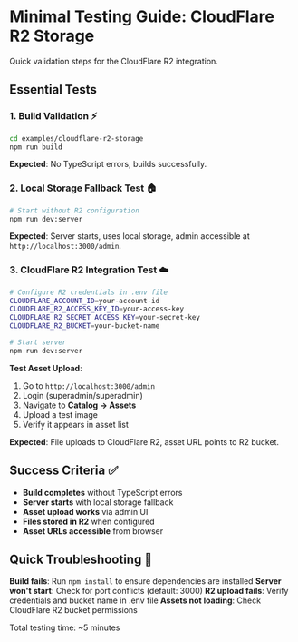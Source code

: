 # Minimal Testing Guide: CloudFlare R2 Storage

Quick validation steps for the CloudFlare R2 integration.

## Essential Tests

### 1. Build Validation ⚡
```bash
cd examples/cloudflare-r2-storage
npm run build
```
**Expected**: No TypeScript errors, builds successfully.

### 2. Local Storage Fallback Test 🏠
```bash
# Start without R2 configuration
npm run dev:server
```
**Expected**: Server starts, uses local storage, admin accessible at `http://localhost:3000/admin`.

### 3. CloudFlare R2 Integration Test ☁️
```bash
# Configure R2 credentials in .env file
CLOUDFLARE_ACCOUNT_ID=your-account-id
CLOUDFLARE_R2_ACCESS_KEY_ID=your-access-key
CLOUDFLARE_R2_SECRET_ACCESS_KEY=your-secret-key
CLOUDFLARE_R2_BUCKET=your-bucket-name

# Start server
npm run dev:server
```

**Test Asset Upload**:
1. Go to `http://localhost:3000/admin`
2. Login (superadmin/superadmin)
3. Navigate to **Catalog → Assets**
4. Upload a test image
5. Verify it appears in asset list

**Expected**: File uploads to CloudFlare R2, asset URL points to R2 bucket.

## Success Criteria ✅

- **Build completes** without TypeScript errors
- **Server starts** with local storage fallback
- **Asset upload works** via admin UI
- **Files stored in R2** when configured
- **Asset URLs accessible** from browser

## Quick Troubleshooting 🔧

**Build fails**: Run `npm install` to ensure dependencies are installed
**Server won't start**: Check for port conflicts (default: 3000)
**R2 upload fails**: Verify credentials and bucket name in .env file
**Assets not loading**: Check CloudFlare R2 bucket permissions

Total testing time: ~5 minutes